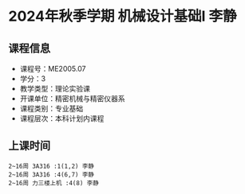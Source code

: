 # 2024年秋季学期 机械设计基础I 李静






## 课程信息

- 课程号：ME2005.07
- 学分：3
- 教学类型：理论实验课
- 开课单位：精密机械与精密仪器系
- 课程类别：专业基础
- 课程层次：本科计划内课程

## 上课时间

```
2~16周 3A316 :1(1,2) 李静
2~16周 3A316 :4(6,7) 李静
2~16周 力三楼上机 :4(8) 李静
```

